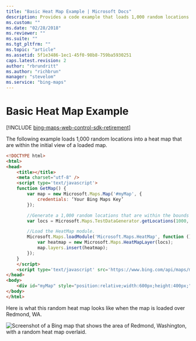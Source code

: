 ```yaml
---
title: "Basic Heat Map Example | Microsoft Docs"
description: Provides a code example that loads 1,000 random locations into a heat map that are within the initial view of a loaded map.
ms.custom: ""
ms.date: "02/28/2018"
ms.reviewer: ""
ms.suite: ""
ms.tgt_pltfrm: ""
ms.topic: "article"
ms.assetid: 5f1e3486-1ec1-45f0-98b8-759ba5930251
caps.latest.revision: 2
author: "rbrundritt"
ms.author: "richbrun"
manager: "stevelom"
ms.service: "bing-maps"
---
```


# Basic Heat Map Example

[!INCLUDE [bing-maps-web-control-sdk-retirement](../../../includes/bing-maps-web-control-sdk-retirement.md)]

The following example loads 1,000 random locations into a heat map that are within the initial view of a loaded map.

```html
<!DOCTYPE html>
<html>
<head>
    <title></title>
    <meta charset="utf-8" />
	<script type='text/javascript'>
    function GetMap() {
        var map = new Microsoft.Maps.Map('#myMap', {
            credentials: ‘Your Bing Maps Key’
        });

        //Generate a 1,000 random locations that are within the bounds of the map view.
        var locs = Microsoft.Maps.TestDataGenerator.getLocations(1000, map.getBounds());

        //Load the HeatMap module.
        Microsoft.Maps.loadModule('Microsoft.Maps.HeatMap', function () {
            var heatmap = new Microsoft.Maps.HeatMapLayer(locs);
            map.layers.insert(heatmap);
        });
    }
    </script>
    <script type='text/javascript' src='https://www.bing.com/api/maps/mapcontrol?callback=GetMap' async defer></script>
</head>
<body>
    <div id="myMap" style="position:relative;width:600px;height:400px;"></div>
</body>
</html>
```

Here is what this random heat map looks like when the map is loaded over Redmond, WA. 

![Screenshot of a Bing map that shows the area of Redmond, Washington, with a random heat map overlaid.](../../media/bmv8-basicheatmapexample-map.png)